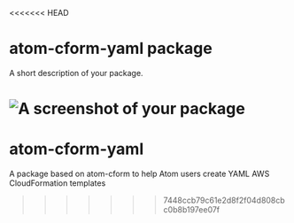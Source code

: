 <<<<<<< HEAD
# atom-cform-yaml package

A short description of your package.

![A screenshot of your package](https://f.cloud.github.com/assets/69169/2290250/c35d867a-a017-11e3-86be-cd7c5bf3ff9b.gif)
=======
# atom-cform-yaml
A package based on atom-cform to help Atom users create YAML AWS CloudFormation templates 
>>>>>>> 7448ccb79c61e2d8f2f04d808cbc0b8b197ee07f
